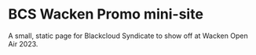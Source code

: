 # BCS Wacken Promo mini-site

A small, static page for Blackcloud Syndicate to show off at Wacken Open Air 2023.
